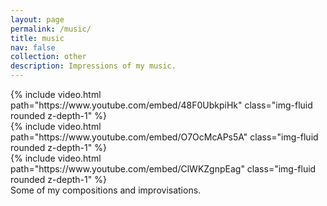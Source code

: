 ```yaml
---
layout: page
permalink: /music/
title: music
nav: false
collection: other
description: Impressions of my music.
---
```



<div class="row mt-3">
    <div class="col-sm mt-3 mt-md-0">
        {% include video.html path="https://www.youtube.com/embed/48F0UbkpiHk" class="img-fluid rounded z-depth-1" %}
    </div>
    <div class="col-sm mt-3 mt-md-0">
        {% include video.html path="https://www.youtube.com/embed/O7OcMcAPs5A" class="img-fluid rounded z-depth-1" %}
    </div>
    <div class="col-sm mt-3 mt-md-0">
        {% include video.html path="https://www.youtube.com/embed/ClWKZgnpEag" class="img-fluid rounded z-depth-1" %}
    </div>
</div>
<div class="caption">
  Some of my compositions and improvisations.
</div>

